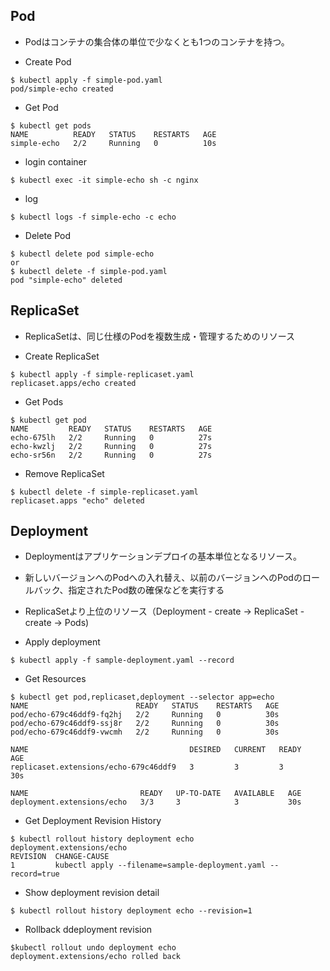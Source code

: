 
## Pod

* Podはコンテナの集合体の単位で少なくとも1つのコンテナを持つ。

* Create Pod

```
$ kubectl apply -f simple-pod.yaml 
pod/simple-echo created
```

* Get Pod

```
$ kubectl get pods
NAME          READY   STATUS    RESTARTS   AGE
simple-echo   2/2     Running   0          10s
```

* login container

```
$ kubectl exec -it simple-echo sh -c nginx
```

* log

```
$ kubectl logs -f simple-echo -c echo
```

* Delete Pod

```
$ kubectl delete pod simple-echo
or
$ kubectl delete -f simple-pod.yaml
pod "simple-echo" deleted
```

## ReplicaSet

* ReplicaSetは、同じ仕様のPodを複数生成・管理するためのリソース

* Create ReplicaSet

```
$ kubectl apply -f simple-replicaset.yaml
replicaset.apps/echo created
```

* Get Pods

```
$ kubectl get pod
NAME         READY   STATUS    RESTARTS   AGE
echo-675lh   2/2     Running   0          27s
echo-kwzlj   2/2     Running   0          27s
echo-sr56n   2/2     Running   0          27s
```

* Remove ReplicaSet

```
$ kubectl delete -f simple-replicaset.yaml
replicaset.apps "echo" deleted
```

## Deployment

* Deploymentはアプリケーションデプロイの基本単位となるリソース。
* 新しいバージョンへのPodへの入れ替え、以前のバージョンへのPodのロールバック、指定されたPod数の確保などを実行する
* ReplicaSetより上位のリソース（Deployment - create -> ReplicaSet - create -> Pods)

* Apply deployment

```
$ kubectl apply -f sample-deployment.yaml --record
```

* Get Resources

```
$ kubectl get pod,replicaset,deployment --selector app=echo 
NAME                        READY   STATUS    RESTARTS   AGE
pod/echo-679c46ddf9-fq2hj   2/2     Running   0          30s
pod/echo-679c46ddf9-ssj8r   2/2     Running   0          30s
pod/echo-679c46ddf9-vwcmh   2/2     Running   0          30s

NAME                                    DESIRED   CURRENT   READY   AGE
replicaset.extensions/echo-679c46ddf9   3         3         3       30s

NAME                         READY   UP-TO-DATE   AVAILABLE   AGE
deployment.extensions/echo   3/3     3            3           30s
```

* Get Deployment Revision History

```
$ kubectl rollout history deployment echo
deployment.extensions/echo 
REVISION  CHANGE-CAUSE
1         kubectl apply --filename=sample-deployment.yaml --record=true
```

* Show deployment revision detail

```
$ kubectl rollout history deployment echo --revision=1
```

* Rollback ddeployment revision

```
$kubectl rollout undo deployment echo
deployment.extensions/echo rolled back
```
